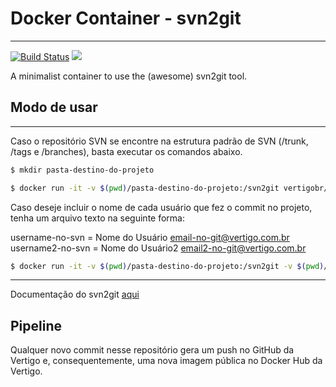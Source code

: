 # Docker Container - svn2git
---

[![Build Status](http://drone.vertigo.com.br/api/badges/docker/svn2git/status.svg)](http://drone.vertigo.com.br/docker/svn2git)
[![](https://badge.imagelayers.io/vertigo/svn2git:latest.svg)](https://imagelayers.io/?images=vertigo/svn2git:latest 'Get your own badge on imagelayers.io')

A minimalist container to use the (awesome) svn2git tool.

## Modo de usar
---

Caso o repositório SVN se encontre na estrutura padrão de SVN (/trunk, /tags e /branches), basta executar os comandos abaixo.

```bash
$ mkdir pasta-destino-do-projeto
```

```bash
$ docker run -it -v $(pwd)/pasta-destino-do-projeto:/svn2git vertigobr/svn2git [REPOSITÓRIO]
```

Caso deseje incluir o nome de cada usuário que fez o commit no projeto, tenha um arquivo texto na seguinte forma:

  username-no-svn = Nome do Usuário <email-no-git@vertigo.com.br>
  username2-no-svn = Nome do Usuário2 <email2-no-git@vertigo.com.br>

```bash
$ docker run -it -v $(pwd)/pasta-destino-do-projeto:/svn2git -v $(pwd)/authors.txt:/authors.txt vertigobr/svn2git --authors /authors.txt [REPOSITÓRIO]
```
---

Documentação do svn2git [aqui](https://github.com/nirvdrum/svn2git)

## Pipeline

Qualquer novo commit nesse repositório gera um push no GitHub da Vertigo e, consequentemente, uma nova imagem pública no Docker Hub da Vertigo.
